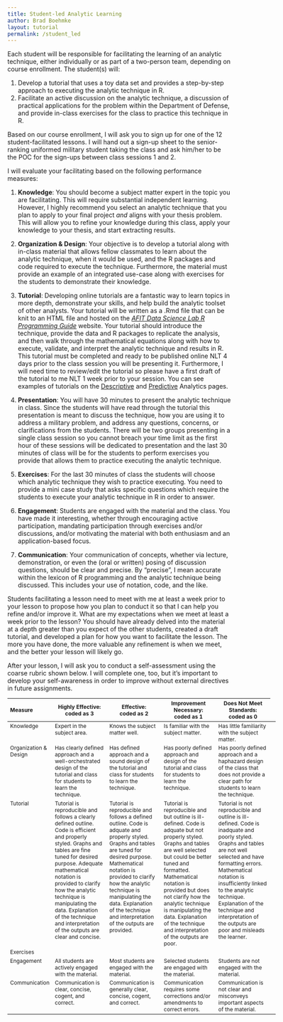 ```yaml
---
title: Student-led Analytic Learning
author: Brad Boehmke
layout: tutorial
permalink: /student_led
---
```


Each student will be responsible for facilitating the learning of an analytic technique, either individually or as part of a two-person team, depending on course enrollment. The student(s) will:

1. Develop a tutorial that uses a toy data set and provides a step-by-step approach to executing the analytic technique in R.
2. Facilitate an active discussion on the analytic technique, a discussion of practical applications for the problem within the Department of Defense, and provide in-class exercises for the class to practice this technique in R. 

Based on our course enrollment, I will ask you to sign up for one of the 12 student-facilitated lessons. I will hand out a sign-up sheet to the senior-ranking uniformed military student taking the class and ask him/her to be the POC for the sign-ups between class sessions 1 and 2.

I will evaluate your facilitating based on the following performance measures:

1. __Knowledge__: You should become a subject matter expert in the topic you are facilitating. This will require substantial independent learning. However, I highly recommend you select an analytic technique that you plan to apply to your final project *and* aligns with your thesis problem.  This will allow you to refine your knowledge during this class, apply your knowledge to your thesis, and start extracting results.

2. __Organization & Design__: Your objective is to develop a tutorial along with in-class material that allows fellow classmates to learn about the analytic technique, when it would be used, and the R packages and code required to execute the technique. Furthermore, the material must provide an example of an integrated use-case along with exercises for the students to demonstrate their knowledge.

3. __Tutorial__: Developing online tutorials are a fantastic way to learn topics in more depth, demonstrate your skills, and help build the analytic toolset of other analysts. Your tutorial will be written as a .Rmd file that can be knit to an HTML file and hosted on the *[AFIT Data Science Lab R Programming Guide](https://afit-r.github.io/)* website. Your tutorial should introduce the technique, provide the data and R packages to replicate the analysis, and then walk through the mathematical equations along with how to execute, validate, and interpret the analytic technique and results in R. This tutorial must be completed and ready to be published online NLT 4 days prior to the class session you will be presenting it.  Furthermore, I will need time to review/edit the tutorial so please have a first draft of the tutorial to me NLT 1 week prior to your session.  You can see examples of tutorials on the [Descriptive](https://afit-r.github.io/descriptive) and [Predictive](https://afit-r.github.io/predictive) Analytics pages.

4. __Presentation__: You will have 30 minutes to present the analytic technique in class.  Since the students will have read through the tutorial this presentation is meant to discuss the technique, how you are using it to address a military problem, and address any questions, concerns, or clarifications from the students.  There will be two groups presenting in a single class session so you cannot breach your time limit as the first hour of these sessions will be dedicated to presentation and the last 30 minutes of class will be for the students to perform exercises you provide that allows them to practice executing the analytic technique. 

5. __Exercises__: For the last 30 minutes of class the students will choose which analytic technique they wish to practice executing.  You need to provide a mini case study that asks specific questions which require the students to execute your analytic technique in R in order to answer.

6. __Engagement__: Students are engaged with the material and the class.  You have made it interesting, whether through encouraging active participation, mandating participation through exercises and/or discussions, and/or motivating the material with both enthusiasm and an application-based focus.

7. __Communication__: Your communication of concepts, whether via lecture, demonstration, or even the (oral or written) posing of discussion questions, should be clear and precise.  By “precise”, I mean accurate within the lexicon of R programming and the analytic technique being discussed.  This includes your use of notation, code, and the like.


Students facilitating a lesson need to meet with me at least a week prior to your lesson to propose how you plan to conduct it so that I can help you refine and/or improve it. What are my expectations when we meet at least a week prior to the lesson?  You should have already delved into the material at a depth greater than you expect of the other students, created a draft tutorial, and developed a plan for how you want to facilitate the lesson.  The more you have done, the more valuable any refinement is when we meet, and the better your lesson will likely go.  

After your lesson, I will ask you to conduct a self-assessment using the coarse rubric shown below.  I will complete one, too, but it’s important to develop your self-awareness in order to improve without external directives in future assignments.


<div id="general-homework-rubric" class="section level1" style="width: 120%;">
<table style="font-size:12px;">
<col width="10%">
<col width="22.5%">
<col width="22.5%">
<col width="22.5%">
<col width="22.5%">
<thead>
<tr class="header">
<th align="left">Measure</th>
<th align="center">Highly Effective: <br> coded as 3</th>
<th align="center">Effective: <br> coded as 2</th>
<th align="center">Improvement Necessary: <br> coded as 1</th>
<th align="center">Does Not Meet Standards: <br> coded as 0</th>
</tr>
</thead>
<tbody>
<tr class="odd">
<td align="left" valign="top">Knowledge</td>
<td align="left" valign="top">Expert in the subject area. </td>
<td align="left" valign="top">Knows the subject matter well. </td>
<td align="left" valign="top">Is familiar with the subject matter. </td>
<td align="left" valign="top">Has little familiarity with the subject matter. </td>
</tr>
<tr class="even">
<td align="left" valign="top">Organization & Design</td>
<td align="left" valign="top">Has clearly defined approach and a well-orchestrated design of the tutorial and class for students to learn the technique. </td>
<td align="left" valign="top">Has defined approach and a sound design of the tutorial and class for students to learn the technique. </td>
<td align="left" valign="top">Has poorly defined approach and design of the tutorial and class for students to learn the technique. </td>
<td align="left" valign="top">Has poorly defined approach and a haphazard design of the class that does not provide a clear path for students to learn the technique. </td>
</tr>
<tr class="odd">
<td align="left" valign="top">Tutorial</td>
<td align="left" valign="top">Tutorial is reproducible and follows a clearly defined outline. Code is efficient and properly styled. Graphs and tables are fine tuned for desired purpose. Adequate mathematical notation is provided to clarify how the analytic technique is manipulating the data. Explanation of the technique and interpretation of the outputs are clear and concise. </td>
<td align="left" valign="top">Tutorial is reproducible and follows a defined outline. Code is adquate and properly styled. Graphs and tables are tuned for desired purpose. Mathematical notation is provided to clarify how the analytic technique is manipulating the data. Explanation of the technique and interpretation of the outputs are provided. </td>
<td align="left" valign="top">Tutorial is reproducible and but outline is ill-defined. Code is adquate but not properly styled. Graphs and tables are well selected but could be better tuned and formatted. Mathematical notation is provided but does not clarify how the analytic technique is manipulating the data. Explanation of the technique and interpretation of the outputs are poor. </td>
<td align="left" valign="top">Tutorial is not reproducible and outline is ill-defined. Code is inadquate and poorly styled. Graphs and tables are not well selected and have formatting errors. Mathematical notation is insufficiently linked to the analytic technique. Explanation of the technique and interpretation of the outputs are poor and misleads the learner. </td>
<td align="left" valign="top"> </td>
</tr>
<tr class="even">
<td align="left" valign="top">Exercises</td>
<td align="left" valign="top"> </td>
<td align="left" valign="top"> </td>
<td align="left" valign="top"> </td>
<td align="left" valign="top"> </td>
</tr>
<tr class="odd">
<td align="left" valign="top">Engagement</td>
<td align="left" valign="top">All students are actively engaged with the material. </td>
<td align="left" valign="top">Most students are engaged with the material. </td>
<td align="left" valign="top">Selected students are engaged with the material. </td>
<td align="left" valign="top">Students are not engaged with the material. </td>
</tr>
<tr class="odd">
<td align="left" valign="top">Communication</td>
<td align="left" valign="top">Communication is clear, concise, cogent, and correct. </td>
<td align="left" valign="top">Communication is generally clear, concise, cogent, and correct. </td>
<td align="left" valign="top">Communication requires some corrections and/or amendments to correct errors. </td>
<td align="left" valign="top">Communication is not clear and misconveys important aspects of the material. </td>
</tr>
</tbody>
</table>
</div>
